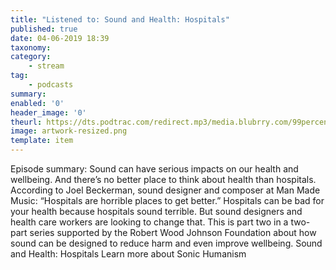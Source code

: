 ```yaml
---
title: "Listened to: Sound and Health: Hospitals"
published: true
date: 04-06-2019 18:39
taxonomy:
category:
	- stream
tag:
	- podcasts
summary:
enabled: '0'
header_image: '0'
theurl: https://dts.podtrac.com/redirect.mp3/media.blubrry.com/99percentinvisible/dovetail.prxu.org/96/d95bde4d-20f3-4de1-9e83-ab18668dcdcd/01_Sound_and_Health_Hospitals_f01.mp3
image: artwork-resized.png
template: item
---
```

 
Episode summary: Sound can have serious impacts on our health and wellbeing. And there’s no better place to think about health than hospitals. According to Joel Beckerman, sound designer and composer at Man Made Music: “Hospitals are horrible places to get better.” Hospitals can be bad for your health because hospitals sound terrible. But sound designers and health care workers are looking to change that. This is part two in a two-part series supported by the Robert Wood Johnson Foundation about how sound can be designed to reduce harm and even improve wellbeing. Sound and Health: Hospitals Learn more about Sonic Humanism
